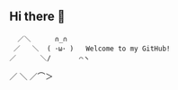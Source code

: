 ## Hi there 👋
      ／＼      ∩_∩
     ／   ＼  ( ･ω･ )   Welcome to my GitHub!
    ／      ＼/       ⌒ヽ
  ／          ＼      ／⌒＞ 

<!--
**Wolfcrafter321/Wolfcrafter321** is a ✨ _special_ ✨ repository because its `README.md` (this file) appears on your GitHub profile.

Here are some ideas to get you started:

- 🔭 I’m currently working on ...
- 🌱 I’m currently learning ...
- 👯 I’m looking to collaborate on ...
- 🤔 I’m looking for help with ...
- 💬 Ask me about ...
- 📫 How to reach me: ...
- 😄 Pronouns: ...
- ⚡ Fun fact: ...
-->
